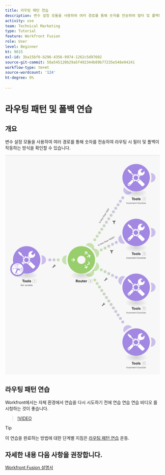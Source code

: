 ```yaml
---
title: 라우팅 패턴 연습
description: 변수 설정 모듈을 사용하여 여러 경로를 통해 숫자를 전송하여 필터 및 폴백이 작동하는 방식을 확인하는 방법을 알아봅니다 [!DNL Adobe Workfront Fusion].
activity: use
team: Technical Marketing
type: Tutorial
feature: Workfront Fusion
role: User
level: Beginner
kt: 9015
exl-id: 3ba15bf6-b296-4356-9974-1262c5d97602
source-git-commit: 58a545120b29a5f492344b89b77235e548e94241
workflow-type: tm+mt
source-wordcount: '124'
ht-degree: 0%

---
```


# 라우팅 패턴 및 폴백 연습

## 개요

변수 설정 모듈을 사용하여 여러 경로를 통해 숫자를 전송하여 라우팅 시 필터 및 폴백이 작동하는 방식을 확인할 수 있습니다.

![Fusion 시나리오의 이미지](assets/universal-connectors-and-routing-7.png)

## 라우팅 패턴 연습

Workfront에서는 자체 환경에서 연습을 다시 시도하기 전에 연습 연습 연습 비디오 를 시청하는 것이 좋습니다.

>[!VIDEO](https://video.tv.adobe.com/v/335274/?quality=12)

>[!TIP]
>
>이 연습을 완료하는 방법에 대한 단계별 지침은 [라우팅 패턴 연습](https://experienceleague.adobe.com/docs/workfront-learn/tutorials-workfront/fusion/exercises/routing-patterns.html?lang=en) 운동.


## 자세한 내용 다음 사항을 권장합니다.

[Workfront Fusion 설명서](https://experienceleague.adobe.com/docs/workfront/using/adobe-workfront-fusion/workfront-fusion-2.html?lang=en)
